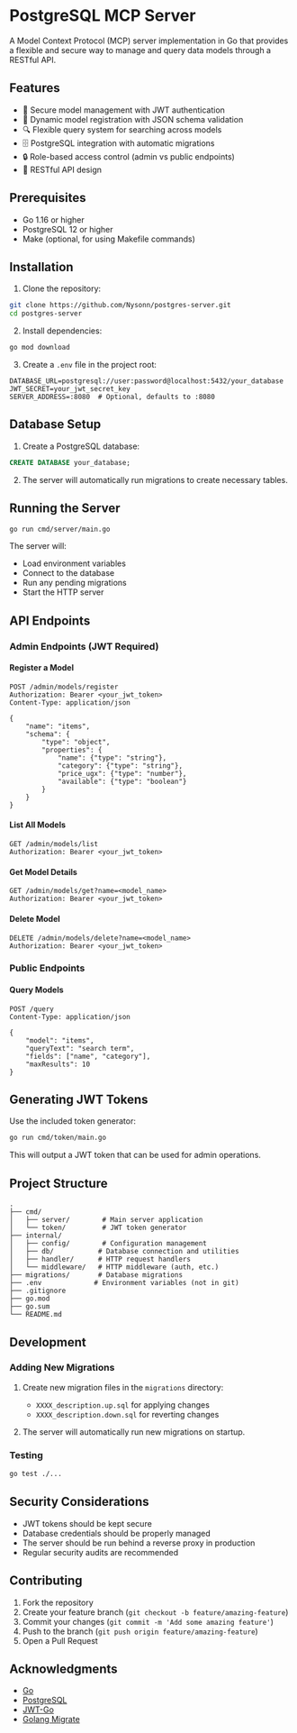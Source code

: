 # PostgreSQL MCP Server

A Model Context Protocol (MCP) server implementation in Go that provides a flexible and secure way to manage and query data models through a RESTful API.

## Features

- 🔐 Secure model management with JWT authentication
- 📝 Dynamic model registration with JSON schema validation
- 🔍 Flexible query system for searching across models
- 🗄️ PostgreSQL integration with automatic migrations
- 🔒 Role-based access control (admin vs public endpoints)
- 🚀 RESTful API design

## Prerequisites

- Go 1.16 or higher
- PostgreSQL 12 or higher
- Make (optional, for using Makefile commands)

## Installation

1. Clone the repository:
```bash
git clone https://github.com/Nysonn/postgres-server.git
cd postgres-server
```

2. Install dependencies:
```bash
go mod download
```

3. Create a `.env` file in the project root:
```env
DATABASE_URL=postgresql://user:password@localhost:5432/your_database
JWT_SECRET=your_jwt_secret_key
SERVER_ADDRESS=:8080  # Optional, defaults to :8080
```

## Database Setup

1. Create a PostgreSQL database:
```sql
CREATE DATABASE your_database;
```

2. The server will automatically run migrations to create necessary tables.

## Running the Server

```bash
go run cmd/server/main.go
```

The server will:
- Load environment variables
- Connect to the database
- Run any pending migrations
- Start the HTTP server

## API Endpoints

### Admin Endpoints (JWT Required)

#### Register a Model
```http
POST /admin/models/register
Authorization: Bearer <your_jwt_token>
Content-Type: application/json

{
    "name": "items",
    "schema": {
        "type": "object",
        "properties": {
            "name": {"type": "string"},
            "category": {"type": "string"},
            "price_ugx": {"type": "number"},
            "available": {"type": "boolean"}
        }
    }
}
```

#### List All Models
```http
GET /admin/models/list
Authorization: Bearer <your_jwt_token>
```

#### Get Model Details
```http
GET /admin/models/get?name=<model_name>
Authorization: Bearer <your_jwt_token>
```

#### Delete Model
```http
DELETE /admin/models/delete?name=<model_name>
Authorization: Bearer <your_jwt_token>
```

### Public Endpoints

#### Query Models
```http
POST /query
Content-Type: application/json

{
    "model": "items",
    "queryText": "search term",
    "fields": ["name", "category"],
    "maxResults": 10
}
```

## Generating JWT Tokens

Use the included token generator:

```bash
go run cmd/token/main.go
```

This will output a JWT token that can be used for admin operations.

## Project Structure

```
.
├── cmd/
│   ├── server/        # Main server application
│   └── token/         # JWT token generator
├── internal/
│   ├── config/        # Configuration management
│   ├── db/           # Database connection and utilities
│   ├── handler/      # HTTP request handlers
│   └── middleware/   # HTTP middleware (auth, etc.)
├── migrations/       # Database migrations
├── .env             # Environment variables (not in git)
├── .gitignore
├── go.mod
├── go.sum
└── README.md
```

## Development

### Adding New Migrations

1. Create new migration files in the `migrations` directory:
   - `XXXX_description.up.sql` for applying changes
   - `XXXX_description.down.sql` for reverting changes

2. The server will automatically run new migrations on startup.

### Testing

```bash
go test ./...
```

## Security Considerations

- JWT tokens should be kept secure
- Database credentials should be properly managed
- The server should be run behind a reverse proxy in production
- Regular security audits are recommended

## Contributing

1. Fork the repository
2. Create your feature branch (`git checkout -b feature/amazing-feature`)
3. Commit your changes (`git commit -m 'Add some amazing feature'`)
4. Push to the branch (`git push origin feature/amazing-feature`)
5. Open a Pull Request

## Acknowledgments

- [Go](https://golang.org/)
- [PostgreSQL](https://www.postgresql.org/)
- [JWT-Go](https://github.com/golang-jwt/jwt)
- [Golang Migrate](https://github.com/golang-migrate/migrate) 